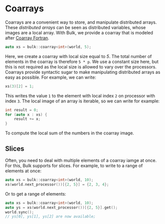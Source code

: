 Coarrays
=========

Coarrays are a convenient way to store, and manipulate distributed
arrays. These *distributed arrays* can be seen as distributed variables,
whose images are a local array. With Bulk, we provide a coarray that is
modeled after [Coarray Fortran](https://en.wikipedia.org/wiki/Coarray_Fortran).

```cpp
auto xs = bulk::coarray<int>(world, 5);
```

Here, we create a coarray with local size equal to *5*. The total
number of elements in the coarray is therefore `5 * p`. We
use a constant size here, but this is not required as the local size is
allowed to vary over the processors. Coarrays provide syntactic sugar
to make manipulating distributed arrays as easy as possible. For
example, we can write:

```cpp
xs(3)[2] = 1;
```

This writes the value `1` to the element with local index
`2` on processor with index `3`. The local
image of an array is iterable, so we can write for example:

```cpp
int result = 0;
for (auto x : xs) {
    result += x;
}
```

To compute the local sum of the numbers in the coarray image.

## Slices

Often, you need to deal with multiple elements of a coarray iamge at once. For
this, Bulk supports for slices. For example, to write to a range of elements at
once:

```cpp
auto xs = bulk::coarray<int>(world, 10);
xs(world.next_processor())[{2, 5}] = {2, 3, 4};
```

Or to get a range of elements:

```cpp
auto xs = bulk::coarray<int>(world, 10);
auto ys = xs(world.next_processor())[{2, 5}].get();
world.sync();
// ys[0], ys[1], ys[2] are now available;
```
